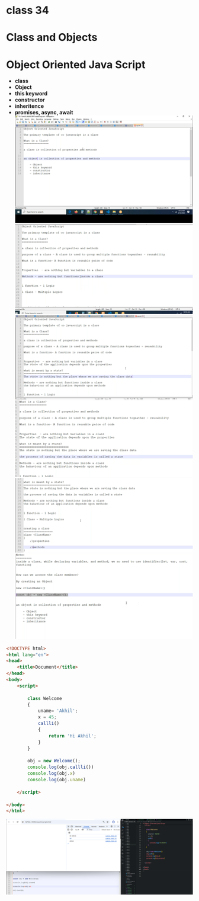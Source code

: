 # class 34
# Class and Objects
# Object Oriented Java Script
  * **class**    
  * **Object**    
  * **this keyword**    
  * **constructor**    
  * **inheritence**    
* **promises, async, await**
![alt text](images/img1.png)
![alt text](images/img2.png)
![alt text](images/img3.png)
![alt text](images/img4.png)
![alt text](images/img5.png)
![alt text](images/img6.png)
```html
<!DOCTYPE html>
<html lang="en">
<head>
    <title>Document</title>
</head>
<body>
    <script>

        class Welcome
        {
            uname= 'Akhil';
            x = 45;
            callli()
            {
                return 'Hi Akhil';
            }
        }

        obj = new Welcome();
        console.log(obj.callli())
        console.log(obj.x)
        console.log(obj.uname)

    </script>
    
</body>
</html>
```
![alt text](images/img7.png)




